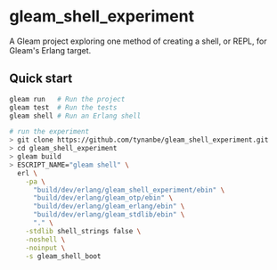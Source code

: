 # gleam_shell_experiment

A Gleam project exploring one method of creating a shell, or REPL, for Gleam's Erlang target.

## Quick start

```sh
gleam run   # Run the project
gleam test  # Run the tests
gleam shell # Run an Erlang shell

# run the experiment
> git clone https://github.com/tynanbe/gleam_shell_experiment.git
> cd gleam_shell_experiment
> gleam build
> ESCRIPT_NAME="gleam shell" \
  erl \
    -pa \
      "build/dev/erlang/gleam_shell_experiment/ebin" \
      "build/dev/erlang/gleam_otp/ebin" \
      "build/dev/erlang/gleam_erlang/ebin" \
      "build/dev/erlang/gleam_stdlib/ebin" \
      "." \
    -stdlib shell_strings false \
    -noshell \
    -noinput \
    -s gleam_shell_boot
```

